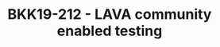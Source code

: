 ---
categories:
- bkk19
description: LAVA is at the same time supporting a wide range of devices and maintained
  by a small team of people. Which mean that maintainers do not have access to most
  device types that LAVA is supporting.<br /> LAVA Federation project is aiming at
  testing the LAVA software on community owned hardware. Every day, LAVA functional
  tests are spread across multiple labs, owned by the community members, with a variety
  of community hardware.<br /> <br /> The goal of this presentation is to help community
  members to jump in and participate to this common effort.
image: /assets/images/featured-images/bkk19/BKK19-212.png
session_attendee_num: '39'
session_id: BKK19-212
session_room: 'Keynote Room (World Ballroom BC) '
session_slot:
  end_time: '2019-04-02 11:55:00'
  start_time: '2019-04-02 11:30:00'
session_speakers:
- speaker_bio: Im a senior software engineer, working for Linaro. Ive been contributed
    to OSS since 2007 when I started working on VLC Media player at university.<br
    />Im now core developer and maintainer of LAVA, a widely adopted framework to
    test software (bootloader, kernel, user space) on real boards.
  speaker_company: Linaro
  speaker_image: /assets/images/speakers/bkk19/remi-duraffort.jpg
  speaker_location: ''
  speaker_name: Rémi Duraffort
  speaker_position: Senior Software Engineer
  speaker_username: remi.duraffort
session_track: Automation & CI
tag: session
tags:
- Testing
- Validation and CI
title: BKK19-212 - LAVA community enabled testing
youtube_video_url: https://www.youtube.com/watch?v=mSC9hKYN7gY
amazon_s3_presentation_url: https://static.linaro.org/connect/bkk19/presentations/bkk19-212.pdf
amazon_s3_video_url: https://static.linaro.org/connect/bkk19/videos/bkk19-212.mp4
---